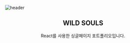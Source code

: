 ![header](https://capsule-render.vercel.app/api?type=waving&color=0:ffaf79,50:ff5c57,100:ffbbb1&height=190&section=header&text=spa%20app&fontColor=fff&fontSize=65&fontAlignY=40)

<div align=center>
  
## WILD SOULS

React를 사용한 싱글페이지 포트폴리오입니다.

</div>

